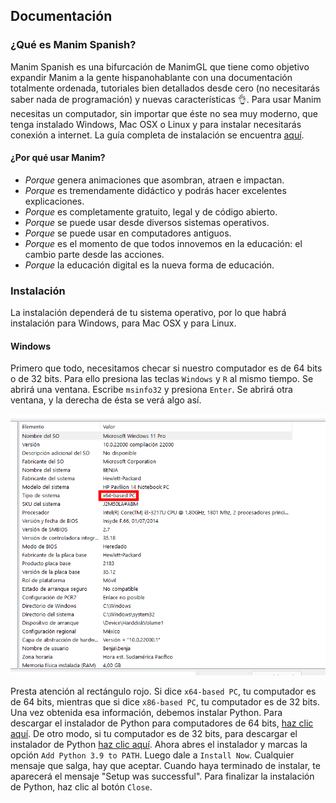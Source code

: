 ## Documentación

### ¿Qué es Manim Spanish?
Manim Spanish es una bifurcación de ManimGL que tiene como objetivo expandir Manim a la gente hispanohablante con una documentación totalmente ordenada, tutoriales bien detallados desde cero (no necesitarás saber nada de programación) y nuevas características 👌. Para usar Manim necesitas un computador, sin importar que éste no sea muy moderno, que tenga instalado Windows, Mac OSX o Linux y para instalar necesitarás conexión a internet. La guía completa de instalación se encuentra [aquí](https://hachedoso.github.io/ManimSpanish/#instalación).

#### ¿Por qué usar Manim?
- *Porque* genera animaciones que asombran, atraen e impactan.
- *Porque* es tremendamente didáctico y podrás hacer excelentes explicaciones.
- *Porque* es completamente gratuito, legal y de código abierto.
- *Porque* se puede usar desde diversos sistemas operativos.
- *Porque* se puede usar en computadores antiguos.
- *Porque* es el momento de que todos innovemos en la educación: el cambio parte desde las acciones.
- *Porque* la educación digital es la nueva forma de educación.

### Instalación
La instalación dependerá de tu sistema operativo, por lo que habrá instalación para Windows, para Mac OSX y para Linux.

#### Windows
Primero que todo, necesitamos checar si nuestro computador es de 64 bits o de 32 bits. Para ello presiona las teclas `Windows` y `R` al mismo tiempo. Se abrirá una ventana. Escribe `msinfo32` y presiona `Enter`. Se abrirá otra ventana, y la derecha de ésta se verá algo así.

![Información del sistema](DocsImage1.png)

Presta atención al rectángulo rojo. Si dice `x64-based PC`, tu computador es de 64 bits, mientras que si dice `x86-based PC`, tu computador es de 32 bits.
Una vez obtenida esa información, debemos instalar Python. Para descargar el instalador de Python para computadores de 64 bits, [haz clic aquí](https://www.python.org/ftp/python/3.9.6/python-3.9.6-amd64.exe). De otro modo, si tu computador es de 32 bits, para descargar el instalador de Python [haz clic aquí](https://www.python.org/ftp/python/3.9.6/python-3.9.6.exe).
Ahora abres el instalador y marcas la opción `Add Python 3.9 to PATH`. Luego dale a `Install Now`. Cualquier mensaje que salga, hay que aceptar. Cuando haya terminado de instalar, te aparecerá el mensaje "Setup was successful". Para finalizar la instalación de Python, haz clic al botón `Close`.

